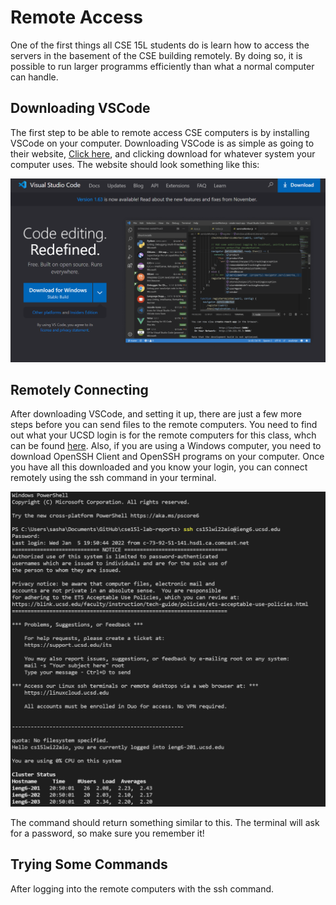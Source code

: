 # Remote Access
One of the first things all CSE 15L students do is learn how to access the servers in the basement of the CSE building remotely. By doing so, it is possible to run larger programms efficiently than what a normal computer can handle. 

## Downloading VSCode

The first step to be able to remote access CSE computers is by installing VSCode on your computer. Downloading VSCode is as simple as going to their website, [Click here](https://code.visualstudio.com/), and clicking download for whatever system your computer uses. The website should look something like this:

![Image](DownloadVSCode.PNG)

## Remotely Connecting

After downloading VSCode, and setting it up, there are just a few more steps before you can send files to the remote computers. You need to find out what your UCSD login is for the remote computers for this class, whch can be found [here](https://sdacs.ucsd.edu/~icc/index.php). Also, if you are using a Windows computer, you need to download OpenSSH Client and OpenSSH programs on your computer. Once you have all this downloaded and you know your login, you can connect remotely using the ssh command in your terminal.

![Image](LogingInRemotely.PNG)

The command should return something similar to this. The terminal will ask for a password, so make sure you remember it!

## Trying Some Commands

After logging into the remote computers with the ssh command. 
